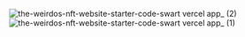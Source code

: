 ![the-weirdos-nft-website-starter-code-swart vercel app_ (2)](https://github.com/guilhermecardoso93/The-Weirdos-NFT-Website-Starter-Code/assets/79944203/9111621a-73cd-40eb-9ba1-ea7ff181b38c)
![the-weirdos-nft-website-starter-code-swart vercel app_ (1)](https://github.com/guilhermecardoso93/The-Weirdos-NFT-Website-Starter-Code/assets/79944203/e448e2b9-c1ac-4d6e-bc12-1a0b9b76291a)
